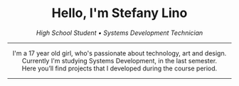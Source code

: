 <h1 align="center">Hello, I'm Stefany Lino </h1>

<p align="center">
  <em>High School Student • Systems Development Technician</em>
</p>

---

<p align="center">
  I'm a 17 year old girl, who's passionate about technology, art and design.<br>
  Currently I'm studying Systems Development, in the last semester.<br>
  Here you’ll find projects that I developed during the course period.<br>
</p>

---
